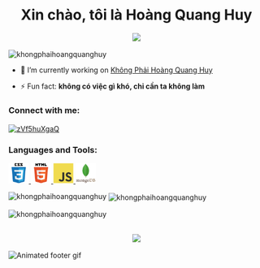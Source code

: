 <h1 align="center">Xin chào, tôi là Hoàng Quang Huy</h1>
<div align = "center"> <img src = "https://discord.c99.nl/widget/theme-1/181064730075463680.png"> </div>

<p align="left"> <img src="https://komarev.com/ghpvc/?username=khongphaihoangquanghuy&label=Profile%20views&color=0e75b6&style=flat" alt="khongphaihoangquanghuy" /> </p>

- 🔭 I’m currently working on [Không Phải Hoàng Quang Huy](https://khongphaihoangquanghuy.online/)

- ⚡ Fun fact: **không có việc gì khó, chỉ cần ta không làm**

<h3 align="left">Connect with me:</h3>
<p align="left">
<a href="https://discord.gg/2JWUfub9gz" target="blank"><img align="center" src="https://raw.githubusercontent.com/rahuldkjain/github-profile-readme-generator/master/src/images/icons/Social/discord.svg" alt="zVf5huXgaQ" height="30" width="40" /></a>
</p>

<h3 align="left">Languages and Tools:</h3>
<p align="left"> <a href="https://www.w3schools.com/css/" target="_blank" rel="noreferrer"> <img src="https://raw.githubusercontent.com/devicons/devicon/master/icons/css3/css3-original-wordmark.svg" alt="css3" width="40" height="40"/> </a> <a href="https://www.w3.org/html/" target="_blank" rel="noreferrer"> <img src="https://raw.githubusercontent.com/devicons/devicon/master/icons/html5/html5-original-wordmark.svg" alt="html5" width="40" height="40"/> </a> <a href="https://developer.mozilla.org/en-US/docs/Web/JavaScript" target="_blank" rel="noreferrer"> <img src="https://raw.githubusercontent.com/devicons/devicon/master/icons/javascript/javascript-original.svg" alt="javascript" width="40" height="40"/> </a> <a href="https://www.mongodb.com/" target="_blank" rel="noreferrer"> <img src="https://raw.githubusercontent.com/devicons/devicon/master/icons/mongodb/mongodb-original-wordmark.svg" alt="mongodb" width="40" height="40"/> </a> </p>

<p><img align="left" src="https://github-readme-stats.vercel.app/api/top-langs?username=khongphaihoangquanghuy&show_icons=true&locale=en&layout=compact" alt="khongphaihoangquanghuy" /></p>

<p>&nbsp;<img align="center" src="https://github-readme-stats.vercel.app/api?username=khongphaihoangquanghuy&show_icons=true&locale=en" alt="khongphaihoangquanghuy" /></p>

<p><img align="center" src="https://github-readme-streak-stats.herokuapp.com/?user=khongphaihoangquanghuy&" alt="khongphaihoangquanghuy" /></p>
<br>
<div align="center"><img src="https://github-profile-trophy.vercel.app/?username=khongphaihoangquanghuy"></div>


![Animated footer gif](http://randojs.com/images/barsSmallTransparentBackground.gif)
